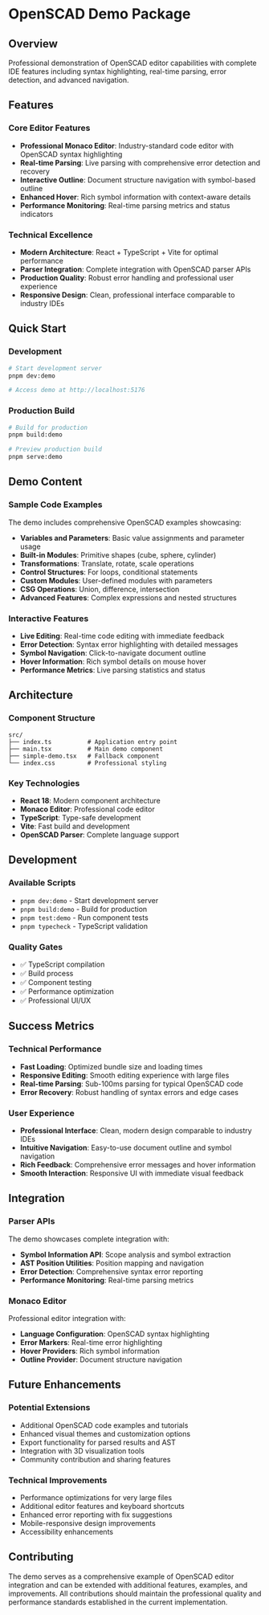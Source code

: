 # OpenSCAD Demo Package

## Overview

Professional demonstration of OpenSCAD editor capabilities with complete IDE features including syntax highlighting, real-time parsing, error detection, and advanced navigation.

## Features

### Core Editor Features
- **Professional Monaco Editor**: Industry-standard code editor with OpenSCAD syntax highlighting
- **Real-time Parsing**: Live parsing with comprehensive error detection and recovery
- **Interactive Outline**: Document structure navigation with symbol-based outline
- **Enhanced Hover**: Rich symbol information with context-aware details
- **Performance Monitoring**: Real-time parsing metrics and status indicators

### Technical Excellence
- **Modern Architecture**: React + TypeScript + Vite for optimal performance
- **Parser Integration**: Complete integration with OpenSCAD parser APIs
- **Production Quality**: Robust error handling and professional user experience
- **Responsive Design**: Clean, professional interface comparable to industry IDEs

## Quick Start

### Development
```bash
# Start development server
pnpm dev:demo

# Access demo at http://localhost:5176
```

### Production Build
```bash
# Build for production
pnpm build:demo

# Preview production build
pnpm serve:demo
```

## Demo Content

### Sample Code Examples
The demo includes comprehensive OpenSCAD examples showcasing:

- **Variables and Parameters**: Basic value assignments and parameter usage
- **Built-in Modules**: Primitive shapes (cube, sphere, cylinder)
- **Transformations**: Translate, rotate, scale operations
- **Control Structures**: For loops, conditional statements
- **Custom Modules**: User-defined modules with parameters
- **CSG Operations**: Union, difference, intersection
- **Advanced Features**: Complex expressions and nested structures

### Interactive Features
- **Live Editing**: Real-time code editing with immediate feedback
- **Error Detection**: Syntax error highlighting with detailed messages
- **Symbol Navigation**: Click-to-navigate document outline
- **Hover Information**: Rich symbol details on mouse hover
- **Performance Metrics**: Live parsing statistics and status

## Architecture

### Component Structure
```
src/
├── index.ts          # Application entry point
├── main.tsx          # Main demo component
├── simple-demo.tsx   # Fallback component
└── index.css         # Professional styling
```

### Key Technologies
- **React 18**: Modern component architecture
- **Monaco Editor**: Professional code editor
- **TypeScript**: Type-safe development
- **Vite**: Fast build and development
- **OpenSCAD Parser**: Complete language support

## Development

### Available Scripts
- `pnpm dev:demo` - Start development server
- `pnpm build:demo` - Build for production
- `pnpm test:demo` - Run component tests
- `pnpm typecheck` - TypeScript validation

### Quality Gates
- ✅ TypeScript compilation
- ✅ Build process
- ✅ Component testing
- ✅ Performance optimization
- ✅ Professional UI/UX

## Success Metrics

### Technical Performance
- **Fast Loading**: Optimized bundle size and loading times
- **Responsive Editing**: Smooth editing experience with large files
- **Real-time Parsing**: Sub-100ms parsing for typical OpenSCAD code
- **Error Recovery**: Robust handling of syntax errors and edge cases

### User Experience
- **Professional Interface**: Clean, modern design comparable to industry IDEs
- **Intuitive Navigation**: Easy-to-use document outline and symbol navigation
- **Rich Feedback**: Comprehensive error messages and hover information
- **Smooth Interaction**: Responsive UI with immediate visual feedback

## Integration

### Parser APIs
The demo showcases complete integration with:
- **Symbol Information API**: Scope analysis and symbol extraction
- **AST Position Utilities**: Position mapping and navigation
- **Error Detection**: Comprehensive syntax error reporting
- **Performance Monitoring**: Real-time parsing metrics

### Monaco Editor
Professional editor integration with:
- **Language Configuration**: OpenSCAD syntax highlighting
- **Error Markers**: Real-time error highlighting
- **Hover Providers**: Rich symbol information
- **Outline Provider**: Document structure navigation

## Future Enhancements

### Potential Extensions
- Additional OpenSCAD code examples and tutorials
- Enhanced visual themes and customization options
- Export functionality for parsed results and AST
- Integration with 3D visualization tools
- Community contribution and sharing features

### Technical Improvements
- Performance optimizations for very large files
- Additional editor features and keyboard shortcuts
- Enhanced error reporting with fix suggestions
- Mobile-responsive design improvements
- Accessibility enhancements

## Contributing

The demo serves as a comprehensive example of OpenSCAD editor integration and can be extended with additional features, examples, and improvements. All contributions should maintain the professional quality and performance standards established in the current implementation.
